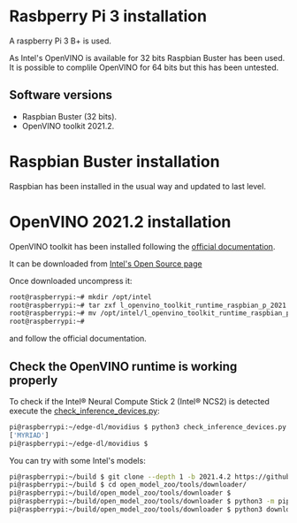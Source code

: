 # Rasbperry Pi 3 installation

A raspberry Pi 3 B+ is used.

As Intel's OpenVINO is available for 32 bits Raspbian Buster has been used. It is possible to complile OpenVINO for 64 bits but this has been untested.

## Software versions

* Raspbian Buster (32 bits).
* OpenVINO toolkit 2021.2.

# Raspbian Buster installation

Raspbian has been installed in the usual way and updated to last level.

# OpenVINO 2021.2 installation

OpenVINO toolkit has been installed following the [official documentation](https://docs.openvino.ai/2021.2/openvino_docs_install_guides_installing_openvino_raspbian.html).

It can be downloaded from [Intel's Open Source page](https://download.01.org/opencv/2021/openvinotoolkit/2021.2/)

Once downloaded uncompress it:

```bash
root@raspberrypi:~# mkdir /opt/intel
root@raspberrypi:~# tar zxf l_openvino_toolkit_runtime_raspbian_p_2021.2.185.tgz -C /opt/intel/
root@raspberrypi:~# mv /opt/intel/l_openvino_toolkit_runtime_raspbian_p_2021.2.185/ /opt/intel/openvino_2021.2.185
root@raspberrypi:~#
```

and follow the official documentation.

## Check the OpenVINO runtime is working properly

To check if the Intel® Neural Compute Stick 2 (Intel® NCS2) is detected execute the [check_inference_devices.py](../check_inference_devices.py):

```bash
pi@raspberrypi:~/edge-dl/movidius $ python3 check_inference_devices.py 
['MYRIAD']
pi@raspberrypi:~/edge-dl/movidius $
```

You can try with some Intel's models:

```bash
pi@raspberrypi:~/build $ git clone --depth 1 -b 2021.4.2 https://github.com/openvinotoolkit/open_model_zoo
pi@raspberrypi:~/build $ cd open_model_zoo/tools/downloader/
pi@raspberrypi:~/build/open_model_zoo/tools/downloader $
pi@raspberrypi:~/build/open_model_zoo/tools/downloader $ python3 -m pip install -r requirements.in
pi@raspberrypi:~/build/open_model_zoo/tools/downloader $ python3 downloader.py --name face-detection-adas-0001
```

